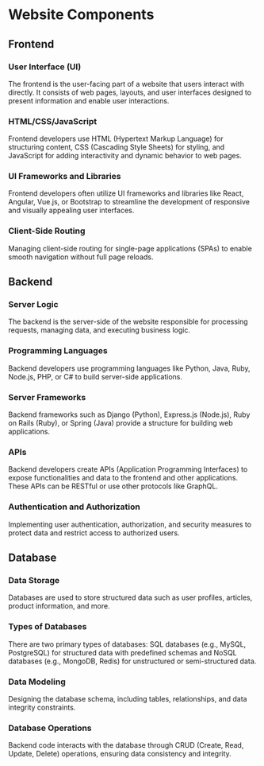 # Website Components

## Frontend

### User Interface (UI)
The frontend is the user-facing part of a website that users interact with directly. It consists of web pages, layouts, and user interfaces designed to present information and enable user interactions.

### HTML/CSS/JavaScript
Frontend developers use HTML (Hypertext Markup Language) for structuring content, CSS (Cascading Style Sheets) for styling, and JavaScript for adding interactivity and dynamic behavior to web pages.

### UI Frameworks and Libraries
Frontend developers often utilize UI frameworks and libraries like React, Angular, Vue.js, or Bootstrap to streamline the development of responsive and visually appealing user interfaces.

### Client-Side Routing
Managing client-side routing for single-page applications (SPAs) to enable smooth navigation without full page reloads.

## Backend

### Server Logic
The backend is the server-side of the website responsible for processing requests, managing data, and executing business logic.

### Programming Languages
Backend developers use programming languages like Python, Java, Ruby, Node.js, PHP, or C# to build server-side applications.

### Server Frameworks
Backend frameworks such as Django (Python), Express.js (Node.js), Ruby on Rails (Ruby), or Spring (Java) provide a structure for building web applications.

### APIs
Backend developers create APIs (Application Programming Interfaces) to expose functionalities and data to the frontend and other applications. These APIs can be RESTful or use other protocols like GraphQL.

### Authentication and Authorization
Implementing user authentication, authorization, and security measures to protect data and restrict access to authorized users.

## Database

### Data Storage
Databases are used to store structured data such as user profiles, articles, product information, and more.

### Types of Databases
There are two primary types of databases: SQL databases (e.g., MySQL, PostgreSQL) for structured data with predefined schemas and NoSQL databases (e.g., MongoDB, Redis) for unstructured or semi-structured data.

### Data Modeling
Designing the database schema, including tables, relationships, and data integrity constraints.

### Database Operations
Backend code interacts with the database through CRUD (Create, Read, Update, Delete) operations, ensuring data consistency and integrity.
